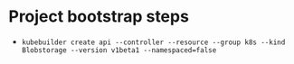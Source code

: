# Project bootstrap steps

- `kubebuilder create api --controller --resource --group k8s --kind Blobstorage --version v1beta1 --namespaced=false`